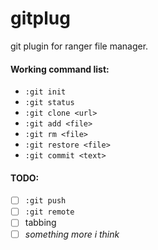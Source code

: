 gitplug
=======
git plugin for ranger file manager.

#### Working command list:
* ```:git init```
* ```:git status```
* ```:git clone <url>```
* ```:git add <file>```
* ```:git rm <file>```
* ```:git restore <file>``` 
* ```:git commit <text>``` 

#### TODO:
- [ ] ```:git push```
- [ ] ```:git remote```
- [ ] tabbing
- [ ] _something more i think_
